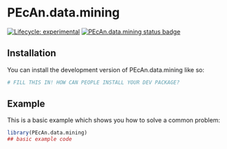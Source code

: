 
# PEcAn.data.mining

<!-- badges: start -->

[![Lifecycle: experimental](https://img.shields.io/badge/lifecycle-experimental-orange.svg)](https://lifecycle.r-lib.org/articles/stages.html#experimental)
[![PEcAn.data.mining status badge](https://pecanproject.r-universe.dev/badges/PEcAn.data.mining)](https://pecanproject.r-universe.dev/PEcAn.data.mining)

<!-- badges: end -->

## Installation

You can install the development version of PEcAn.data.mining like so:

``` r
# FILL THIS IN! HOW CAN PEOPLE INSTALL YOUR DEV PACKAGE?
```

## Example

This is a basic example which shows you how to solve a common problem:

``` r
library(PEcAn.data.mining)
## basic example code
```

